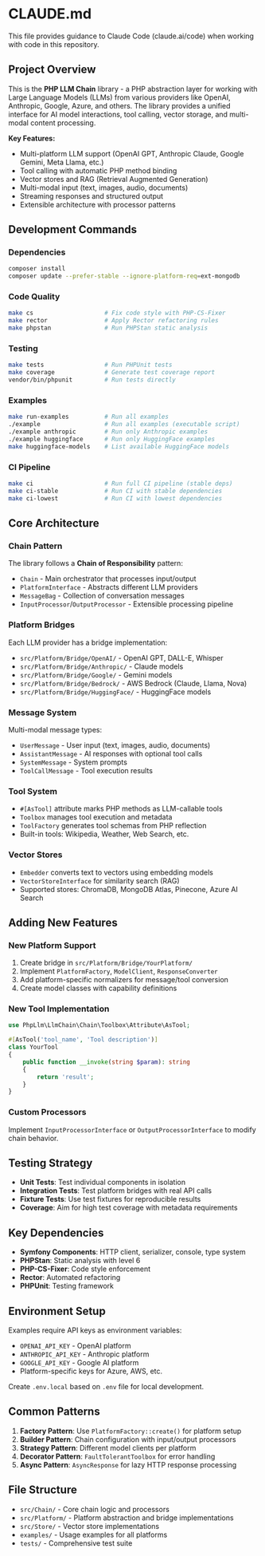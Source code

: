# CLAUDE.md

This file provides guidance to Claude Code (claude.ai/code) when working with code in this repository.

## Project Overview

This is the **PHP LLM Chain** library - a PHP abstraction layer for working with Large Language Models (LLMs) from various providers like OpenAI, Anthropic, Google, Azure, and others. The library provides a unified interface for AI model interactions, tool calling, vector storage, and multi-modal content processing.

**Key Features:**
- Multi-platform LLM support (OpenAI GPT, Anthropic Claude, Google Gemini, Meta Llama, etc.)
- Tool calling with automatic PHP method binding
- Vector stores and RAG (Retrieval Augmented Generation)
- Multi-modal input (text, images, audio, documents)
- Streaming responses and structured output
- Extensible architecture with processor patterns

## Development Commands

### Dependencies
```bash
composer install
composer update --prefer-stable --ignore-platform-req=ext-mongodb
```

### Code Quality
```bash
make cs                    # Fix code style with PHP-CS-Fixer
make rector                # Apply Rector refactoring rules
make phpstan               # Run PHPStan static analysis
```

### Testing
```bash
make tests                 # Run PHPUnit tests
make coverage              # Generate test coverage report
vendor/bin/phpunit         # Run tests directly
```

### Examples
```bash
make run-examples          # Run all examples
./example                  # Run all examples (executable script)
./example anthropic        # Run only Anthropic examples
./example huggingface      # Run only HuggingFace examples
make huggingface-models    # List available HuggingFace models
```

### CI Pipeline
```bash
make ci                    # Run full CI pipeline (stable deps)
make ci-stable             # Run CI with stable dependencies
make ci-lowest             # Run CI with lowest dependencies
```

## Core Architecture

### Chain Pattern
The library follows a **Chain of Responsibility** pattern:
- `Chain` - Main orchestrator that processes input/output
- `PlatformInterface` - Abstracts different LLM providers
- `MessageBag` - Collection of conversation messages
- `InputProcessor`/`OutputProcessor` - Extensible processing pipeline

### Platform Bridges
Each LLM provider has a bridge implementation:
- `src/Platform/Bridge/OpenAI/` - OpenAI GPT, DALL-E, Whisper
- `src/Platform/Bridge/Anthropic/` - Claude models
- `src/Platform/Bridge/Google/` - Gemini models
- `src/Platform/Bridge/Bedrock/` - AWS Bedrock (Claude, Llama, Nova)
- `src/Platform/Bridge/HuggingFace/` - HuggingFace models

### Message System
Multi-modal message types:
- `UserMessage` - User input (text, images, audio, documents)
- `AssistantMessage` - AI responses with optional tool calls
- `SystemMessage` - System prompts
- `ToolCallMessage` - Tool execution results

### Tool System
- `#[AsTool]` attribute marks PHP methods as LLM-callable tools
- `Toolbox` manages tool execution and metadata
- `ToolFactory` generates tool schemas from PHP reflection
- Built-in tools: Wikipedia, Weather, Web Search, etc.

### Vector Stores
- `Embedder` converts text to vectors using embedding models
- `VectorStoreInterface` for similarity search (RAG)
- Supported stores: ChromaDB, MongoDB Atlas, Pinecone, Azure AI Search

## Adding New Features

### New Platform Support
1. Create bridge in `src/Platform/Bridge/YourPlatform/`
2. Implement `PlatformFactory`, `ModelClient`, `ResponseConverter`
3. Add platform-specific normalizers for message/tool conversion
4. Create model classes with capability definitions

### New Tool Implementation
```php
use PhpLlm\LlmChain\Chain\Toolbox\Attribute\AsTool;

#[AsTool('tool_name', 'Tool description')]
class YourTool
{
    public function __invoke(string $param): string
    {
        return 'result';
    }
}
```

### Custom Processors
Implement `InputProcessorInterface` or `OutputProcessorInterface` to modify chain behavior.

## Testing Strategy

- **Unit Tests**: Test individual components in isolation
- **Integration Tests**: Test platform bridges with real API calls
- **Fixture Tests**: Use test fixtures for reproducible results
- **Coverage**: Aim for high test coverage with metadata requirements

## Key Dependencies

- **Symfony Components**: HTTP client, serializer, console, type system
- **PHPStan**: Static analysis with level 6
- **PHP-CS-Fixer**: Code style enforcement
- **Rector**: Automated refactoring
- **PHPUnit**: Testing framework

## Environment Setup

Examples require API keys as environment variables:
- `OPENAI_API_KEY` - OpenAI platform
- `ANTHROPIC_API_KEY` - Anthropic platform  
- `GOOGLE_API_KEY` - Google AI platform
- Platform-specific keys for Azure, AWS, etc.

Create `.env.local` based on `.env` file for local development.

## Common Patterns

1. **Factory Pattern**: Use `PlatformFactory::create()` for platform setup
2. **Builder Pattern**: Chain configuration with input/output processors
3. **Strategy Pattern**: Different model clients per platform
4. **Decorator Pattern**: `FaultTolerantToolbox` for error handling
5. **Async Pattern**: `AsyncResponse` for lazy HTTP response processing

## File Structure

- `src/Chain/` - Core chain logic and processors
- `src/Platform/` - Platform abstraction and bridge implementations
- `src/Store/` - Vector store implementations
- `examples/` - Usage examples for all platforms
- `tests/` - Comprehensive test suite